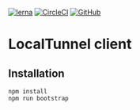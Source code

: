 [![lerna](https://img.shields.io/badge/maintained%20with-lerna-cc00ff.svg)](https://lernajs.io/)
[![CircleCI](https://img.shields.io/circleci/project/github/lotun-io/lotun.svg)](https://circleci.com/gh/lotun-io/lotun/tree/master)
[![GitHub](https://img.shields.io/github/license/lotun-io/lotun.svg)](https://raw.githubusercontent.com/lotun-io/lotun/master/LICENCE)

# LocalTunnel client

## Installation

```
npm install
npm run bootstrap
```
